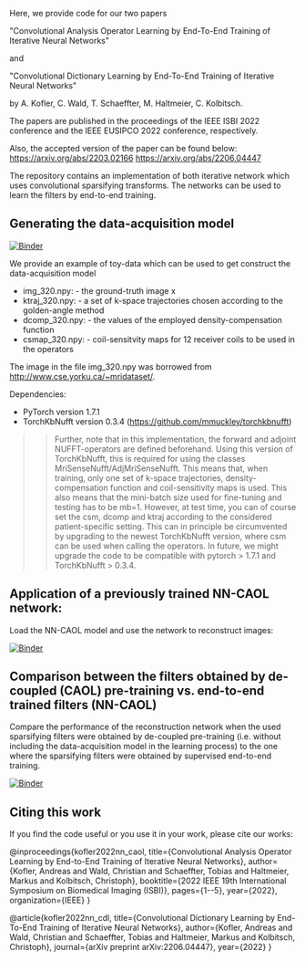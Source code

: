 Here, we provide code for our two papers

"Convolutional Analysis Operator Learning by End-To-End Training of Iterative Neural Networks"

and 

"Convolutional Dictionary Learning by End-To-End Training of Iterative Neural Networks"

by A. Kofler, C. Wald,  T. Schaeffter, M. Haltmeier, C. Kolbitsch.

The papers are published in the proceedings of the IEEE ISBI 2022 conference and the IEEE EUSIPCO 2022 conference, respectively. 

Also, the accepted version of the paper can be found below:
https://arxiv.org/abs/2203.02166
https://arxiv.org/abs/2206.04447

The repository contains an implementation of both iterative network which uses convolutional sparsifying transforms. 
The networks can be used to learn the filters by end-to-end training.

## Generating the data-acquisition model

[![Binder](https://mybinder.org/badge_logo.svg)](https://mybinder.org/v2/gh/koflera/ConvSparsityNNs/main?labpath=basic_example.ipynb)

We provide an example of toy-data which can be used to get construct the data-acquisition model 
- img_320.npy:    -  the ground-truth image x
- ktraj_320.npy:  -  a set of k-space trajectories chosen according to the golden-angle method
- dcomp_320.npy:  -  the values of the employed density-compensation function
- csmap_320.npy:  -  coil-sensitvity maps for 12 receiver coils to be used in the operators

The image in the file img_320.npy was borrowed from http://www.cse.yorku.ca/~mridataset/.

Dependencies:
- PyTorch version 1.7.1 
- TorchKbNufft version 0.3.4 (https://github.com/mmuckley/torchkbnufft)

>> Further, note that in this implementation, the forward and adjoint NUFFT-operators are defined beforehand. 
Using this version of TorchKbNufft, this is required for using the classes MriSenseNufft/AdjMriSenseNufft. 
This means that, when training, only one set of k-space trajectories, density-compensation function and coil-sensitivity maps is used. 
This also means that the mini-batch size used for fine-tuning and testing has to be mb=1. 
However, at test time, you can of course set the csm, dcomp and ktraj according to the considered patient-specific setting.
This can in principle be circumvented by upgrading to the newest TorchKbNufft version, where csm can be used when calling the operators. 
In future, we might upgrade the code to be compatible with pytorch > 1.7.1 and TorchKbNufft > 0.3.4.

## Application of a previously trained NN-CAOL network:

Load the NN-CAOL model and use the network to reconstruct images:

[![Binder](https://mybinder.org/badge_logo.svg)](https://mybinder.org/v2/gh/koflera/ConvSparsityNNs/main?labpath=nn_caol_test.ipynb)

## Comparison between the filters obtained by de-coupled (CAOL) pre-training vs. end-to-end trained filters (NN-CAOL)

Compare the performance of the reconstruction network when the used sparsifying filters were obtained by de-coupled pre-training (i.e. without including the data-acquisition model in the learning process) to the one where the sparsifying filters were obtained by supervised end-to-end training.

[![Binder](https://mybinder.org/badge_logo.svg)](https://mybinder.org/v2/gh/koflera/ConvSparsityNNs/main?labpath=nn_caol_test.ipynb)

## Citing this work
If you find the code useful or you use it in your work, please cite our works:

@inproceedings{kofler2022nn_caol,
  title={Convolutional Analysis Operator Learning by End-to-End Training of Iterative Neural Networks},
  author={Kofler, Andreas and Wald, Christian and Schaeffter, Tobias and Haltmeier, Markus and Kolbitsch, Christoph},
  booktitle={2022 IEEE 19th International Symposium on Biomedical Imaging (ISBI)},
  pages={1--5},
  year={2022},
  organization={IEEE}
}

@article{kofler2022nn_cdl,
  title={Convolutional Dictionary Learning by End-To-End Training of Iterative Neural Networks},
  author={Kofler, Andreas and Wald, Christian and Schaeffter, Tobias and Haltmeier, Markus and Kolbitsch, Christoph},
  journal={arXiv preprint arXiv:2206.04447},
  year={2022}
}
